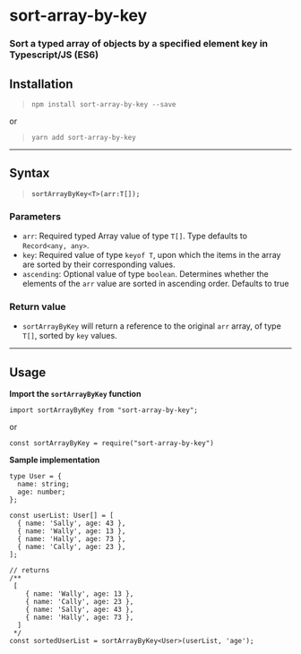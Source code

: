 # **sort-array-by-key**
### Sort a typed array of objects by a specified element key in  Typescript/JS (ES6)

## **Installation**

> `npm install sort-array-by-key --save`

or

> `yarn add sort-array-by-key`

---

## **Syntax**

> **`sortArrayByKey<T>(arr:T[]);`**

### **Parameters**

- `arr`:
  Required typed Array value of type `T[]`. Type defaults to `Record<any, any>`.
- `key`:
  Required value of type `keyof T`, upon which the items in the array are sorted by their corresponding values.
- `ascending`:
  Optional value of type `boolean`. Determines whether the elements of the `arr` value are sorted in ascending order. Defaults to true

### **Return value**

- `sortArrayByKey` will return a reference to the original `arr` array, of type `T[]`, sorted by `key` values.

---

## **Usage**

**Import the `sortArrayByKey` function**

```
import sortArrayByKey from "sort-array-by-key";
```

or

```
const sortArrayByKey = require("sort-array-by-key")
```

**Sample implementation**

```
type User = {
  name: string;
  age: number;
};

const userList: User[] = [
  { name: 'Sally', age: 43 },
  { name: 'Wally', age: 13 },
  { name: 'Hally', age: 73 },
  { name: 'Cally', age: 23 },
];

// returns
/**
 [
    { name: 'Wally', age: 13 },
    { name: 'Cally', age: 23 },
    { name: 'Sally', age: 43 },
    { name: 'Hally', age: 73 },
  ]
 */
const sortedUserList = sortArrayByKey<User>(userList, 'age');
```


